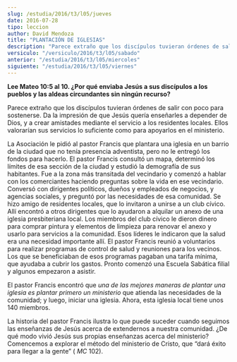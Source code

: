 ```yaml
---
slug: /estudia/2016/t3/l05/jueves
date: 2016-07-28
tipo: leccion
author: David Mendoza
title: "PLANTACIÓN DE IGLESIAS"
description: "Parece extraño que los discípulos tuvieran órdenes de salir con poco para  sostenerse. Da la impresión de que Jesús quería enseñarles a depender de  Dios, y a crear amistades mediante el servicio a los residentes locales. Ellos  valorarían sus servicios lo suficiente c..."
versiculo: "/versiculo/2016/t3/l05/sabado"
anterior: "/estudia/2016/t3/l05/miercoles"
siguiente: "/estudia/2016/t3/l05/viernes"
---
```


**Lee Mateo 10:5 al 10. ¿Por qué enviaba Jesús a sus discípulos a los pueblos y las aldeas circundantes sin ningún recurso?**

Parece extraño que los discípulos tuvieran órdenes de salir con poco para sostenerse. Da la impresión de que Jesús quería enseñarles a depender de Dios, y a crear amistades mediante el servicio a los residentes locales. Ellos valorarían sus servicios lo suficiente como para apoyarlos en el ministerio.

La Asociación le pidió al pastor Francis que plantara una iglesia en un barrio de la ciudad que no tenía presencia adventista, pero no le entregó los fondos para hacerlo. El pastor Francis consultó un mapa, determinó los límites de esa sección de la ciudad y estudió la demografía de sus habitantes. Fue a la zona más transitada del vecindario y comenzó a hablar con los comerciantes haciendo preguntas sobre la vida en ese vecindario. Conversó con dirigentes políticos, dueños y empleados de negocios, y agencias sociales, y preguntó por las necesidades de esa comunidad. Se hizo amigo de residentes locales, que lo invitaron a unirse a un club cívico. Allí encontró a otros dirigentes que lo ayudaron a alquilar un anexo de una iglesia presbiteriana local. Los miembros del club cívico le dieron dinero para comprar pintura y elementos de limpieza para renovar el anexo y usarlo para servicios a la comunidad. Esos líderes le indicaron que la salud era una necesidad importante allí. El pastor Francis reunió a voluntarios para realizar programas de control de salud y reuniones para los vecinos. Los que se beneficiaban de esos programas pagaban una tarifa mínima, que ayudaba a cubrir los gastos. Pronto comenzó una Escuela Sabática filial y algunos empezaron a asistir.

El pastor Francis encontró que _una de las mejores maneras de plantar una iglesia es plantar primero un ministerio_ que atienda las necesidades de la comunidad; y luego, iniciar una iglesia. Ahora, esta iglesia local tiene unos 140 miembros.

La historia del pastor Francis ilustra lo que puede suceder cuando seguimos las enseñanzas de Jesús acerca de extendernos a nuestra comunidad. ¿De qué modo vivió Jesús sus propias enseñanzas acerca del ministerio? Comencemos a explorar el método del ministerio de Cristo, que “dará éxito para llegar a la gente” ( _MC_ 102).
